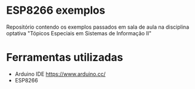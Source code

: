 # ESP8266 exemplos
Repositório contendo os exemplos passados em sala de aula na disciplina optativa "Tópicos Especiais em Sistemas de Informação II"

# Ferramentas utilizadas
- Arduino IDE https://www.arduino.cc/
- ESP8266
